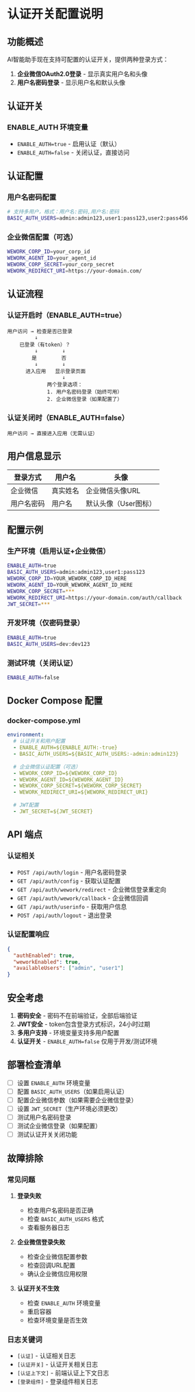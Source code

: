 # 认证开关配置说明

## 功能概述

AI智能助手现在支持可配置的认证开关，提供两种登录方式：

1. **企业微信OAuth2.0登录** - 显示真实用户名和头像
2. **用户名密码登录** - 显示用户名和默认头像

## 认证开关

### ENABLE_AUTH 环境变量

- `ENABLE_AUTH=true` - 启用认证（默认）
- `ENABLE_AUTH=false` - 关闭认证，直接访问

## 认证配置

### 用户名密码配置

```bash
# 支持多用户，格式：用户名:密码,用户名:密码
BASIC_AUTH_USERS=admin:admin123,user1:pass123,user2:pass456
```

### 企业微信配置（可选）

```bash
WEWORK_CORP_ID=your_corp_id
WEWORK_AGENT_ID=your_agent_id  
WEWORK_CORP_SECRET=your_corp_secret
WEWORK_REDIRECT_URI=https://your-domain.com/
```

## 认证流程

### 认证开启时（ENABLE_AUTH=true）

```
用户访问 → 检查是否已登录
         ↓
    已登录（有token）？
         ↓        ↓
        是        否
         ↓        ↓
      进入应用   显示登录页面
                  ↓
             两个登录选项：
             1. 用户名密码登录（始终可用）
             2. 企业微信登录（如果配置了）
```

### 认证关闭时（ENABLE_AUTH=false）

```
用户访问 → 直接进入应用（无需认证）
```

## 用户信息显示

| 登录方式 | 用户名 | 头像 |
|---------|-------|------|
| 企业微信 | 真实姓名 | 企业微信头像URL |
| 用户名密码 | 用户名 | 默认头像（User图标） |

## 配置示例

### 生产环境（启用认证+企业微信）

```bash
ENABLE_AUTH=true
BASIC_AUTH_USERS=admin:admin123,user1:pass123
WEWORK_CORP_ID=YOUR_WEWORK_CORP_ID_HERE
WEWORK_AGENT_ID=YOUR_WEWORK_AGENT_ID_HERE
WEWORK_CORP_SECRET=***
WEWORK_REDIRECT_URI=https://your-domain.com/auth/callback
JWT_SECRET=***
```

### 开发环境（仅密码登录）

```bash
ENABLE_AUTH=true
BASIC_AUTH_USERS=dev:dev123
```

### 测试环境（关闭认证）

```bash
ENABLE_AUTH=false
```

## Docker Compose 配置

### docker-compose.yml

```yaml
environment:
  # 认证开关和用户配置
  - ENABLE_AUTH=${ENABLE_AUTH:-true}
  - BASIC_AUTH_USERS=${BASIC_AUTH_USERS:-admin:admin123}
  
  # 企业微信认证配置（可选）
  - WEWORK_CORP_ID=${WEWORK_CORP_ID}
  - WEWORK_AGENT_ID=${WEWORK_AGENT_ID}
  - WEWORK_CORP_SECRET=${WEWORK_CORP_SECRET}
  - WEWORK_REDIRECT_URI=${WEWORK_REDIRECT_URI}
  
  # JWT配置
  - JWT_SECRET=${JWT_SECRET}
```

## API 端点

### 认证相关

- `POST /api/auth/login` - 用户名密码登录
- `GET /api/auth/config` - 获取认证配置
- `GET /api/auth/wework/redirect` - 企业微信登录重定向
- `GET /api/auth/wework/callback` - 企业微信回调
- `GET /api/auth/userinfo` - 获取用户信息
- `POST /api/auth/logout` - 退出登录

### 认证配置响应

```json
{
  "authEnabled": true,
  "weworkEnabled": true,
  "availableUsers": ["admin", "user1"]
}
```

## 安全考虑

1. **密码安全** - 密码不在前端验证，全部后端验证
2. **JWT安全** - token包含登录方式标识，24小时过期
3. **多用户支持** - 环境变量支持多用户配置
4. **认证开关** - `ENABLE_AUTH=false` 仅用于开发/测试环境

## 部署检查清单

- [ ] 设置 `ENABLE_AUTH` 环境变量
- [ ] 配置 `BASIC_AUTH_USERS`（如果启用认证）
- [ ] 配置企业微信参数（如果需要企业微信登录）
- [ ] 设置 `JWT_SECRET`（生产环境必须更改）
- [ ] 测试用户名密码登录
- [ ] 测试企业微信登录（如果配置）
- [ ] 测试认证开关关闭功能

## 故障排除

### 常见问题

1. **登录失败**
   - 检查用户名密码是否正确
   - 检查 `BASIC_AUTH_USERS` 格式
   - 查看服务器日志

2. **企业微信登录失败**
   - 检查企业微信配置参数
   - 检查回调URL配置
   - 确认企业微信应用权限

3. **认证开关不生效**
   - 检查 `ENABLE_AUTH` 环境变量
   - 重启容器
   - 检查环境变量是否生效

### 日志关键词

- `[认证]` - 认证相关日志
- `[认证开关]` - 认证开关相关日志
- `[认证上下文]` - 前端认证上下文日志
- `[登录组件]` - 登录组件相关日志
